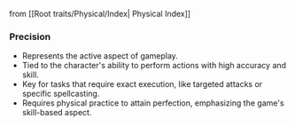 from [[Root traits/Physical/Index| Physical Index]]
### Precision
- Represents the active aspect of gameplay.
- Tied to the character's ability to perform actions with high accuracy and skill.
- Key for tasks that require exact execution, like targeted attacks or specific spellcasting.
- Requires physical practice to attain perfection, emphasizing the game's skill-based aspect.